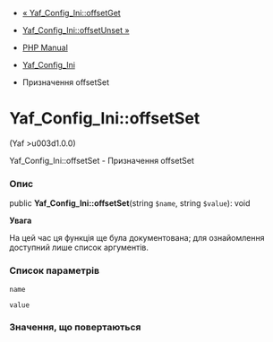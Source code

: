 - [« Yaf_Config_Ini::offsetGet](yaf-config-ini.offsetget.md)
- [Yaf_Config_Ini::offsetUnset »](yaf-config-ini.offsetunset.md)

- [PHP Manual](index.md)
- [Yaf_Config_Ini](class.yaf-config-ini.md)
- Призначення offsetSet

# Yaf_Config_Ini::offsetSet

(Yaf \>u003d1.0.0)

Yaf_Config_Ini::offsetSet - Призначення offsetSet

### Опис

public **Yaf_Config_Ini::offsetSet**(string `$name`, string `$value`):
void

**Увага**

На цей час ця функція ще була документована; для
ознайомлення доступний лише список аргументів.

### Список параметрів

`name`

`value`

### Значення, що повертаються
